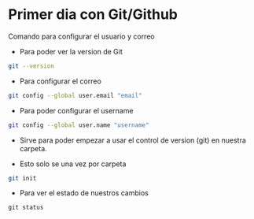 # Primer dia con Git/Github

Comando para configurar el usuario y correo

* Para poder ver la version de Git

```bash
git --version
```

* Para configurar el correo

```bash
git config --global user.email "email"
```

* Para poder configurar el username

```bash
git config --global user.name "username"
```

* Sirve para poder empezar a usar el control de version (git) en nuestra carpeta.

* Esto solo se una vez por carpeta

```bash
git init
```

* Para ver el estado de nuestros cambios
```gitbash
git status
```

